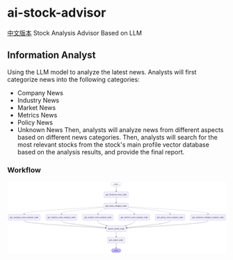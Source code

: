 # ai-stock-advisor
[中文版本](README_zh.md)
Stock Analysis Advisor Based on LLM

## Information Analyst
Using the LLM model to analyze the latest news. Analysts will first categorize news into the following categories:
- Company News
- Industry News
- Market News
- Metrics News
- Policy News
- Unknown News
Then, analysts will analyze news from different aspects based on different news categories.
Then, analysts will search for the most relevant stocks from the stock's main profile vector database based on the analysis results, and provide the final report.

### Workflow
![alt text](images/workflow.png)